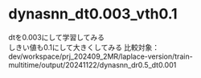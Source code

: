 # dynasnn_dt0.003_vth0.1

dtを0.003にして学習してみる  
しきい値も0.1にして大きくしてみる
比較対象：dev/workspace/prj_202409_2MR/laplace-version/train-multitime/output/20241122/dynasnn_dr0.5_dt0.001
